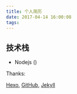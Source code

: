 ```yaml
---
title: 个人简历
date: 2017-04-14 16:00:08
tags:
---
```

## 技术栈
- Nodejs ()

Thanks:

<a href="https://hexo.io">Hexo</a>,
        <a href="https://github.com/">GitHub</a>,
        <a href="https://jekyllrb.com/">Jekyll</a>
